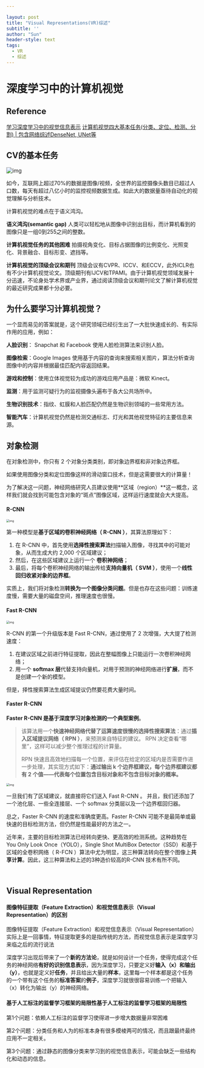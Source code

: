 ```yaml
---

layout: post
title: "Visual Representations(VR)综述"
subtitle: ''
author: "Sun"
header-style: text
tags:
  - VR
  - 综述
---
```


# 深度学习中的计算机视觉

## Reference

[学习深度学习中的视觉信息表示](https://zhuanlan.zhihu.com/p/72056691)
[计算机视觉四大基本任务(分类、定位、检测、分割) |  包含网络综述DenseNet, UNet等](https://zhuanlan.zhihu.com/p/31727402)

## CV的基本任务

![img](https://pic3.zhimg.com/80/v2-79617ad77b74a2dcb259add4774f25a2_720w.jpg)

如今，互联网上超过70%的数据是图像/视频，全世界的监控摄像头数目已超过人口数，每天有超过八亿小时的监控视频数据生成。如此大的数据量亟待自动化的视觉理解与分析技术。

计算机视觉的难点在于语义鸿沟。

**语义鸿沟(semantic gap)** 人类可以轻松地从图像中识别出目标，而计算机看到的图像只是一组0到255之间的整数。

**计算机视觉任务的其他困难** 拍摄视角变化、目标占据图像的比例变化、光照变化、背景融合、目标形变、遮挡等。

**计算机视觉的顶级会议和期刊** 顶级会议有CVPR、ICCV、和ECCV，此外ICLR也有不少计算机视觉论文。顶级期刊有IJCV和TPAMI。由于计算机视觉领域发展十分迅速，不论身处学术界或产业界，通过阅读顶级会议和期刊论文了解计算机视觉的最近研究成果都十分必要。

## **为什么要学习计算机视觉？**

一个显而易见的答案就是，这个研究领域已经衍生出了一大批快速成长的、有实际作用的应用，例如：

**人脸识别**： Snapchat 和 Facebook 使用人脸检测算法来识别人脸。

**图像检索**：Google Images 使用基于内容的查询来搜索相关图片，算法分析查询图像中的内容并根据最佳匹配内容返回结果。

**游戏和控制**：使用立体视觉较为成功的游戏应用产品是：微软 Kinect。

**监测**：用于监测可疑行为的监视摄像头遍布于各大公共场所中。

**生物识别技术**：指纹、虹膜和人脸匹配仍然是生物识别领域的一些常用方法。

**智能汽车**：计算机视觉仍然是检测交通标志、灯光和其他视觉特征的主要信息来源。

## 对象检测

在对象检测中，你只有 2 个对象分类类别，即对象边界框和非对象边界框。

如果使用图像分类和定位图像这样的滑动窗口技术，但是这需要很大的计算量！

为了解决这一问题，神经网络研究人员建议使用**区域（region）**这一概念，这样我们就会找到可能包含对象的“斑点”图像区域，这样运行速度就会大大提高。

#### R-CNN

<img src="https://file.ai100.com.cn/files/sogou-articles/original/449b1729-bb95-4b83-9e64-af867d3fda23/640.png" alt="img" style="zoom: 50%;" />

第一种模型是**基于区域的卷积神经网络（ R-CNN ）**，其算法原理如下：

1. 在 R-CNN 中，首先使用**选择性搜索算法**扫描输入图像，寻找其中的可能对象，从而生成大约 2,000 个区域建议；
2. 然后，在这些区域建议上运行一个 **卷积神网络**；
3. 最后，将每个卷积神经网络的输出传给**支持向量机（ SVM ）**，使用一个**线性回归收紧对象的边界框**。

实质上，我们将对象检测**转换为一个图像分类问题**。但是也存在这些问题：训练速度慢，需要大量的磁盘空间，推理速度也很慢。

#### Fast R-CNN

<img src="https://file.ai100.com.cn/files/sogou-articles/original/cc21d18e-830b-4556-8392-cea56cc731ba/640.png" alt="img" style="zoom: 50%;" />

R-CNN 的第一个升级版本是 Fast R-CNN，通过使用了 2 次增强，大大提了检测速度：

1. 在建议区域之前进行特征提取，因此在整幅图像上只能运行一次卷积神经网络；
2. 用一个 **softmax 层**代替支持向量机，对用于预测的神经网络进行**扩展**，而不是创建一个新的模型。

但是，择性搜索算法生成区域提议仍然要花费大量时间。

#### Faster R-CNN

**Faster R-CNN 是基于深度学习对象检测的一个典型案例**。

> 该算法用一个**快速神经网络代替了运算速度很慢的选择性搜索算法**：通过**插入区域提议网络（ RPN ）**，来预测来自特征的建议。 RPN 决定查看“哪里”，这样可以减少整个推理过程的计算量。 
>
> RPN 快速且高效地扫描每一个位置，来评估在给定的区域内是否需要作进一步处理，其实现方式如下：**通过输出 k 个边界框建议，每个边界框建议都有 2 个值——代表每个位置包含目标对象和不包含目标对象的概率。**

<img src="https://file.ai100.com.cn/files/sogou-articles/original/16ba72fb-f96e-4b84-b89b-5d10429da296/640.png" alt="img" style="zoom:50%;" />

﻿一旦我们有了区域建议，就直接将它们送入 Fast R-CNN 。 并且，我们还添加了一个池化层、一些全连接层、一个 softmax 分类层以及一个边界框回归器。

总之，Faster R-CNN 的速度和准确度更高。Faster R-CNN 可能不是最简单或最快速的目标检测方法，但仍然是性能最好的方法之一。

近年来，主要的目标检测算法已经转向更快、更高效的检测系统。这种趋势在 You Only Look Once（YOLO），Single Shot MultiBox Detector（SSD）和基于区域的全卷积网络（ R-FCN ）算法中尤为明显，这三种算法转向在整个图像上**共享计算**。因此，这三种算法和上述的3种造价较高的R-CNN 技术有所不同。

  

## Visual Representation

#### 图像特征提取（Feature Extraction）和视觉信息表示（Visual Representation）的区别

图像特征提取（Feature Extraction）和视觉信息表示（Visual Representation）实际上是一回事情，特征提取更多的是指传统的方法，而视觉信息表示是深度学习来临之后的流行说法

深度学习出现后带来了一个**新的方法论**，就是如何设计一个任务，使得完成这个任务的神经网络**有好的识别信息表示**，因为深度学习，只要定义好**输入（x）和输出（y）**，也就是定义好**任务**，并且给出大量的**样本**，这里每一个样本都是这个任务的一个带有这个任务的**标准答案**的**例子**，深度学习就很很容易训练一个把输入（x）转化为输出（y）的神经网络。

#### 基于人工标注的监督学习框架的局限性基于人工标注的监督学习框架的局限性

第1个问题：依赖人工标注的监督学习使得进一步增大数据量非常困难

第2个问题：分类任务和人为的标准本身有很多模棱两可的情况，而且跟最终最终应用不一定相关。

第3个问题：通过静态的图像分类来学习到的视觉信息表示，可能会缺乏一些结构化和动态的信息。

